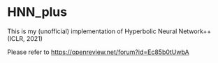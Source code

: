 # HNN_plus
This is my (unofficial) implementation of Hyperbolic Neural Network++ (ICLR, 2021)

Please refer to https://openreview.net/forum?id=Ec85b0tUwbA
